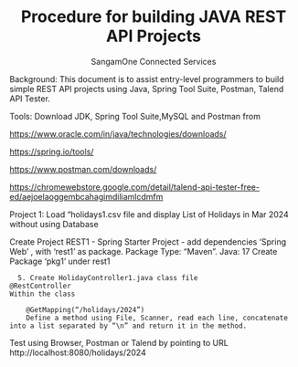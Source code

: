 <h1 align="center">Procedure for building JAVA REST API Projects</h1>
<p align="center">SangamOne Connected Services</p>
Background:  This document is to assist entry-level programmers to build simple REST API projects using Java, Spring Tool Suite, Postman, Talend API Tester.


Tools: Download JDK, Spring Tool Suite,MySQL and Postman from

https://www.oracle.com/in/java/technologies/downloads/

https://spring.io/tools/

https://www.postman.com/downloads/

https://chromewebstore.google.com/detail/talend-api-tester-free-ed/aejoelaoggembcahagimdiliamlcdmfm

Project 1:  Load “holidays1.csv file and display List of Holidays in Mar 2024 without using Database


Create Project REST1 - Spring Starter Project - add dependencies ‘Spring Web’ , with ‘rest1’ as package.  Package Type: “Maven”.  Java: 17
Create Package ‘pkg1’ under rest1

      5. Create HolidayController1.java class file
	@RestController
	Within the class

		@GetMapping(“/holidays/2024”)
		Define a method using File, Scanner, read each line, concatenate into a list separated by “\n” and return it in the method.

Test using Browser, Postman or Talend by pointing to URL http://localhost:8080/holidays/2024


